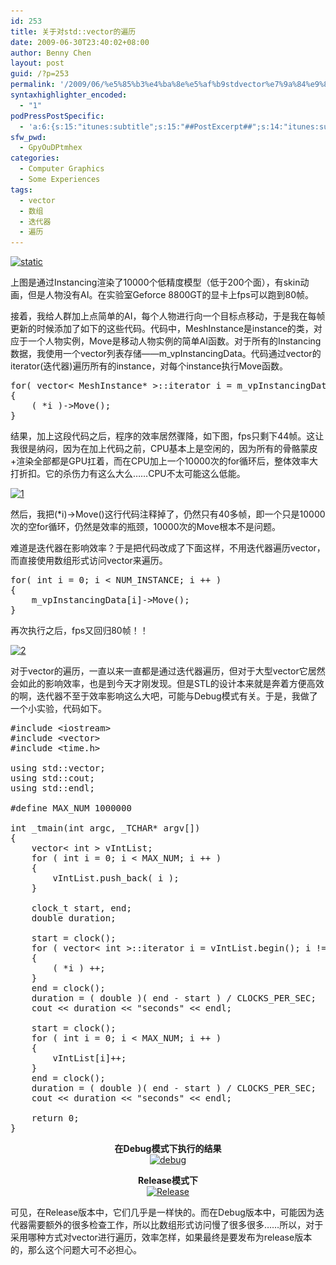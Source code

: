 ```yaml
---
id: 253
title: 关于对std::vector的遍历
date: 2009-06-30T23:40:02+08:00
author: Benny Chen
layout: post
guid: /?p=253
permalink: '/2009/06/%e5%85%b3%e4%ba%8e%e5%af%b9stdvector%e7%9a%84%e9%81%8d%e5%8e%86/'
syntaxhighlighter_encoded:
  - "1"
podPressPostSpecific:
  - 'a:6:{s:15:"itunes:subtitle";s:15:"##PostExcerpt##";s:14:"itunes:summary";s:15:"##PostExcerpt##";s:15:"itunes:keywords";s:17:"##WordPressCats##";s:13:"itunes:author";s:10:"##Global##";s:15:"itunes:explicit";s:7:"Default";s:12:"itunes:block";s:7:"Default";}'
sfw_pwd:
  - GpyOuDPtmhex
categories:
  - Computer Graphics
  - Some Experiences
tags:
  - vector
  - 数组
  - 迭代器
  - 遍历
---
```

<a href="/wp-content/uploads/2009/06/static.jpg" class="highslide-image" onclick="return hs.expand(this);"><img class="aligncenter size-full wp-image-255" title="static" src="/wp-content/uploads/2009/06/static.jpg" alt="static" srcset="/wp-content/uploads/2009/06/static.jpg 413w, /wp-content/uploads/2009/06/static-300x242.jpg 300w, /wp-content/uploads/2009/06/static-370x300.jpg 370w" sizes="(max-width: 413px) 100vw, 413px" /></a>

上图是通过Instancing渲染了10000个低精度模型（低于200个面），有skin动画，但是人物没有AI。在实验室Geforce 8800GT的显卡上fps可以跑到80帧。

接着，我给人群加上点简单的AI，每个人物进行向一个目标点移动，于是我在每帧更新的时候添加了如下的这些代码。代码中，MeshInstance是instance的类，对应于一个人物实例，Move是移动人物实例的简单AI函数。对于所有的Instancing数据，我使用一个vector列表存储——m_vpInstancingData。代码通过vector的iterator(迭代器)遍历所有的instance，对每个instance执行Move函数。

<pre class="brush: cpp; title: ; notranslate" title="">for( vector&lt; MeshInstance* &gt;::iterator i = m_vpInstancingData.begin(); i != m_vpInstancingData.end(); i ++ )
{
    ( *i )-&gt;Move();
}
</pre>

结果，加上这段代码之后，程序的效率居然骤降，如下图，fps只剩下44帧。这让我很是纳闷，因为在加上代码之前，CPU基本上是空闲的，因为所有的骨骼蒙皮+渲染全部都是GPU扛着，而在CPU加上一个10000次的for循环后，整体效率大打折扣。它的杀伤力有这么大么……CPU不太可能这么低能。

<a href="/wp-content/uploads/2009/06/1.jpg" class="highslide-image" onclick="return hs.expand(this);"><img class="aligncenter size-full wp-image-258" title="1" src="/wp-content/uploads/2009/06/1.jpg" alt="1" srcset="/wp-content/uploads/2009/06/1.jpg 412w, /wp-content/uploads/2009/06/1-300x243.jpg 300w, /wp-content/uploads/2009/06/1-370x300.jpg 370w" sizes="(max-width: 412px) 100vw, 412px" /></a>

然后，我把(*i)->Move()这行代码注释掉了，仍然只有40多帧，即一个只是10000次的空for循环，仍然是效率的瓶颈，10000次的Move根本不是问题。

难道是迭代器在影响效率？于是把代码改成了下面这样，不用迭代器遍历vector，而直接使用数组形式访问vector来遍历。

<pre class="brush: cpp; title: ; notranslate" title="">for( int i = 0; i &lt; NUM_INSTANCE; i ++ )
{
    m_vpInstancingData[i]-&gt;Move();
}
</pre>

再次执行之后，fps又回归80帧！！

<a href="/wp-content/uploads/2009/06/2.jpg" class="highslide-image" onclick="return hs.expand(this);"><img class="aligncenter size-full wp-image-259" title="2" src="/wp-content/uploads/2009/06/2.jpg" alt="2" srcset="/wp-content/uploads/2009/06/2.jpg 414w, /wp-content/uploads/2009/06/2-300x239.jpg 300w, /wp-content/uploads/2009/06/2-375x300.jpg 375w" sizes="(max-width: 414px) 100vw, 414px" /></a>

对于vector的遍历，一直以来一直都是通过迭代器遍历，但对于大型vector它居然会如此的影响效率，也是到今天才刚发现。但是STL的设计本来就是奔着方便高效的啊，迭代器不至于效率影响这么大吧，可能与Debug模式有关。于是，我做了一个小实验，代码如下。

<pre class="brush: cpp; title: ; notranslate" title="">#include &lt;iostream&gt;
#include &lt;vector&gt;
#include &lt;time.h&gt;

using std::vector;
using std::cout;
using std::endl;

#define MAX_NUM 1000000

int _tmain(int argc, _TCHAR* argv[])
{
    vector&lt; int &gt; vIntList;
    for ( int i = 0; i &lt; MAX_NUM; i ++ )
    {
        vIntList.push_back( i );
    }

    clock_t start, end;
    double duration;

    start = clock();
    for ( vector&lt; int &gt;::iterator i = vIntList.begin(); i != vIntList.end(); i ++ )
    {
        ( *i ) ++;
    }
    end = clock();
    duration = ( double )( end - start ) / CLOCKS_PER_SEC;
    cout &lt;&lt; duration &lt;&lt; "seconds" &lt;&lt; endl;

    start = clock();
    for ( int i = 0; i &lt; MAX_NUM; i ++ )
    {
        vIntList[i]++;
    }
    end = clock();
    duration = ( double )( end - start ) / CLOCKS_PER_SEC;
    cout &lt;&lt; duration &lt;&lt; "seconds" &lt;&lt; endl;

    return 0;
}
</pre>

<p style="text-align: center;">
  <strong>在Debug模式下执行的结果</strong><br /> <a href="/wp-content/uploads/2009/06/11.jpg" class="highslide-image" onclick="return hs.expand(this);"><img class="aligncenter size-full wp-image-271" title="debug" src="/wp-content/uploads/2009/06/11.jpg" alt="debug" srcset="/wp-content/uploads/2009/06/11.jpg 154w, /wp-content/uploads/2009/06/11-150x55.jpg 150w" sizes="(max-width: 154px) 100vw, 154px" /></a>
</p>

<p style="text-align: center;">
  <strong>Release模式下</strong><br /> <a href="/wp-content/uploads/2009/06/21.jpg" class="highslide-image" onclick="return hs.expand(this);"><img class="aligncenter size-full wp-image-272" title="Release" src="/wp-content/uploads/2009/06/21.jpg" alt="Release" srcset="/wp-content/uploads/2009/06/21.jpg 153w, /wp-content/uploads/2009/06/21-150x53.jpg 150w" sizes="(max-width: 153px) 100vw, 153px" /></a>
</p>

可见，在Release版本中，它们几乎是一样快的。而在Debug版本中，可能因为迭代器需要额外的很多检查工作，所以比数组形式访问慢了很多很多……所以，对于采用哪种方式对vector进行遍历，效率怎样，如果最终是要发布为release版本的，那么这个问题大可不必担心。